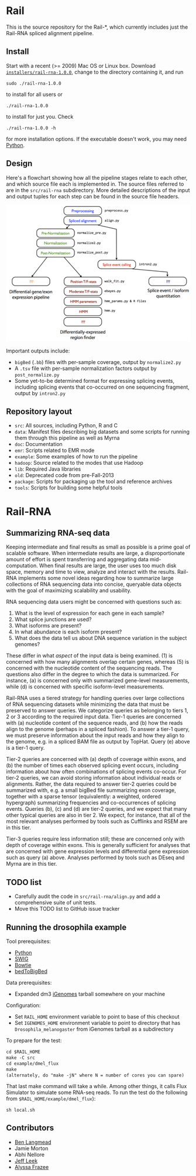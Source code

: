 Rail
====
This is the source repository for the Rail-*, which currently includes just the Rail-RNA spliced alignment pipeline.

Install
-----
Start with a recent (>= 2009) Mac OS or Linux box. Download [`installers/rail-rna-1.0.0`](https://github.com/buci/rail/blob/master/installers/rail-rna-1.0.0_installer?raw=true), change to the directory containing it, and run
```
sudo ./rail-rna-1.0.0
```
to install for all users or
```
./rail-rna-1.0.0
```
to install for just you. Check
```
./rail-rna-1.0.0 -h
```
for more installation options. If the executable doesn't work, you may need [Python](http://www.python.org).

Design
------

Here's a flowchart showing how all the pipeline stages relate to each other,
and which source file each is implemented in.  The source files referred to
are in the `src/rail-rna` subdirectory.  More detailed descriptions of the
input and output tuples for each step can be found in the source file
headers.

![Design flowchart](doc/design_figure.png "Design flowchart")

Important outputs include:
* `bigBed` (`.bb`) files with per-sample coverage, output by `normalize2.py`
* A `.tsv` file with per-sample normalization factors output by
  `post_normalize.py`
* Some yet-to-be determined format for expressing splicing events, including
  splicing events that co-occurred on one sequencing fragment, output by
  `intron2.py`

Repository layout
-----------------

* `src`: All sources, including Python, R and C
* `data`: Manifest files describing big datasets and some scripts for running
  them through this pipeline as well as Myrna
* `doc`: Documentation
* `emr`: Scripts related to EMR mode
* `example`: Some examples of how to run the pipeline
* `hadoop`: Source related to the modes that use Hadoop
* `lib`: Required Java libraries
* `old`: Deprecated code from pre-Fall-2013
* `package`: Scripts for packaging up the tool and reference archives
* `tools`: Scripts for building some helpful tools

Rail-RNA
========

Summarizing RNA-seq data
------------------------

Keeping intermediate and final results as small as possible is a prime goal of
scalable software.  When intermediate results are large, a disproportionate
amount of effort is spent transferring and aggregating data mid-computation.
When final results are large, the user uses too much disk space, memory and
time to view, analyze and interact with the results.  Rail-RNA implements some
novel ideas regarding how to summarize large collections of RNA sequencing
data into concise, queryable data objects with the goal of maximizing
scalability and usability.

RNA sequencing data users might be concerned with questions such as:
1. What is the level of expression for each gene in each sample?
2. What splice junctions are used?
3. What isoforms are present?
4. In what abundance is each isoform present?
5. What does the data tell us about DNA sequence variation in the
   subject genomes?

These differ in what *aspect* of the input data is being examined. (1) is
concerned with how many alignments overlap certain genes, whereas (5) is
concerned with the nucleotide content of the sequencing reads. The questions
also differ in the degree to which the data is summarized.  For instance, (a)
is concerned only with summarized gene-level measurements, while (d) is
concerned with specific isoform-level measurements.

Rail-RNA uses a tiered strategy for handling queries over large collections of
RNA sequencing datasets while minimizing the data that must be preserved to
answer queries.  We categorize queries as belonging to tiers 1, 2 or 3
according to the required input data.  Tier-1 queries are concerned with (a)
nucleotide content of the sequence reads, and (b) how the reads align to the
genome (perhaps in a spliced fashion).  To answer a tier-1 query, we must
preserve information about the input reads and how they align to the genome,
e.g. in a spliced BAM file as output by TopHat.  Query (e) above is a tier-1
query.

Tier-2 queries are concerned with (a) depth of coverage within exons, and (b)
the number of times each observed splicing event occurs, including information
about how often combinations of splicing events co-occur.  For tier-2 queries,
we can avoid storing information about individual reads or alignments.
Rather, the data required to answer tier-2 queries could be summarized with,
e.g. a small bigBed file summarizing exon coverage, together with a sparse
tensor (equivalently: a weighted, ordered hypergraph) summarizing frequencies
and co-occurrences of splicing events.  Queries (b), (c) and (d) are tier-2
queries, and we expect that many other typical queries are also in tier 2.  We
expect, for instance, that all of the most relevant analyses performed by
tools such as Cufflinks and RSEM are in this tier.

Tier-3 queries require less information still; these are concerned only with
depth of coverage within exons.  This is generally sufficient for analyses
that are concerned with gene expression levels and differential gene
expression such as query (a) above.  Analyses performed by tools such as DEseq
and Myrna are in this tier.

TODO list
---------

* Carefully audit the code in `src/rail-rna/align.py` and add a comprehensive
  suite of unit tests.
* Move this TODO list to GitHub issue tracker

Running the drosophila example
------------------------------

Tool prerequisites:
* [Python]
* [SWIG]
* [Bowtie]
* [bedToBigBed]

[Python]: http://www.python.org
[SWIG]: http://www.swig.org
[Bowtie]: http://bowtie-bio.sourceforge.net/index.shtml
[bedToBigBed]: http://hgdownload.cse.ucsc.edu/admin/exe/

Data prerequisites:
* Expanded dm3 [iGenomes] tarball somewhere on your machine

[iGenomes]: http://support.illumina.com/sequencing/sequencing_software/igenome.ilmn

Configuration:
* Set `RAIL_HOME` environment variable to point to base of this checkout
* Set `IGENOMES_HOME` environment variable to point to directory that has
  `Drosophila_melanogaster` from iGenomes tarball as a subdirectory

To prepare for the test:

    cd $RAIL_HOME
    make -C src
    cd example/dmel_flux
    make
    (alternately, do "make -jN" where N = number of cores you can spare)

That last make command will take a while.  Among other things, it calls Flux
Simulator to simulate some RNA-seq reads.  To run the test do the following
from `$RAIL_HOME/example/dmel_flux`):

    sh local.sh

Contributors
------------

* [Ben Langmead]
* Jamie Morton
* Abhi Nellore
* [Jeff Leek]
* [Alyssa Frazee]

[Ben Langmead]: http://www.cs.jhu.edu/~langmea/index.shtml
[Jeff Leek]: http://www.biostat.jhsph.edu/~jleek/
[Alyssa Frazee]: http://alyssafrazee.com
